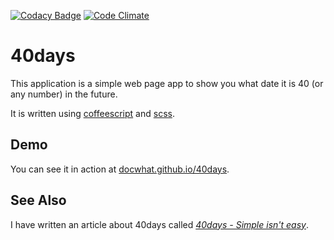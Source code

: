 [![Codacy Badge](https://api.codacy.com/project/badge/Grade/ff5f12f7da5649599b4aaf433488e997)](https://www.codacy.com/app/docwhat/40days?utm_source=github.com&amp;utm_medium=referral&amp;utm_content=docwhat/40days&amp;utm_campaign=Badge_Grade)
[![Code Climate](https://codeclimate.com/github/docwhat/40days.png)](https://codeclimate.com/github/docwhat/40days)

# 40days

This application is a simple web page app to show you what date it is
40 (or any number) in the future.

It is written using [coffeescript](http://coffeescript.org/) and [scss](http://sass-lang.com/).

## Demo

You can see it in action at [docwhat.github.io/40days](http://docwhat.github.io/40days/).

## See Also

I have written an article about 40days called [_40days - Simple isn't easy_](https://docwhat.org/40days-simple-isnt-easy).
